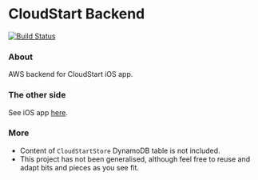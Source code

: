 # CloudStart Backend

[![Build Status](https://travis-ci.com/automatictester/cloudstart-backend.svg?branch=master)](https://travis-ci.com/automatictester/cloudstart-backend)

### About
AWS backend for CloudStart iOS app.

### The other side
See iOS app [here](https://github.com/automatictester/cloudstart).

### More
- Content of `CloudStartStore` DynamoDB table is not included.
- This project has not been generalised, although feel free to reuse and adapt bits and pieces as you see fit.
